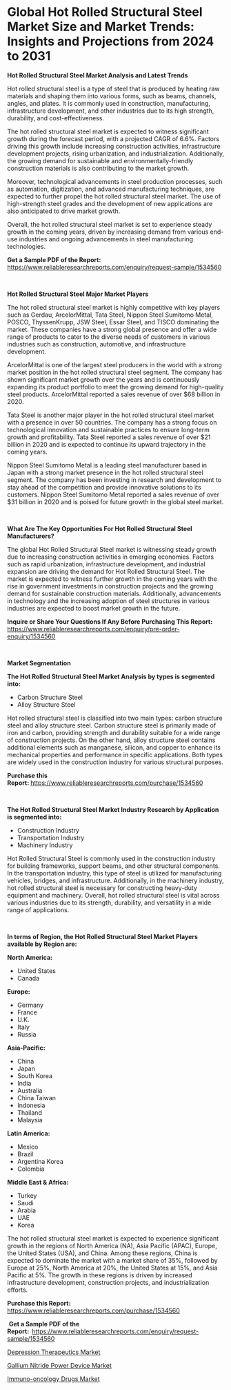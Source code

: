 <p><h1>Global Hot Rolled Structural Steel Market Size and Market Trends: Insights and Projections from 2024 to 2031</h1></p><p><strong>Hot Rolled Structural Steel Market Analysis and Latest Trends</strong></p>
<p><p>Hot rolled structural steel is a type of steel that is produced by heating raw materials and shaping them into various forms, such as beams, channels, angles, and plates. It is commonly used in construction, manufacturing, infrastructure development, and other industries due to its high strength, durability, and cost-effectiveness.</p><p>The hot rolled structural steel market is expected to witness significant growth during the forecast period, with a projected CAGR of 6.6%. Factors driving this growth include increasing construction activities, infrastructure development projects, rising urbanization, and industrialization. Additionally, the growing demand for sustainable and environmentally-friendly construction materials is also contributing to the market growth.</p><p>Moreover, technological advancements in steel production processes, such as automation, digitization, and advanced manufacturing techniques, are expected to further propel the hot rolled structural steel market. The use of high-strength steel grades and the development of new applications are also anticipated to drive market growth.</p><p>Overall, the hot rolled structural steel market is set to experience steady growth in the coming years, driven by increasing demand from various end-use industries and ongoing advancements in steel manufacturing technologies.</p></p>
<p><strong>Get a Sample PDF of the Report:&nbsp;</strong> <a href="https://www.reliableresearchreports.com/enquiry/request-sample/1534560">https://www.reliableresearchreports.com/enquiry/request-sample/1534560</a></p>
<p>&nbsp;</p>
<p><strong>Hot Rolled Structural Steel Major Market Players</strong></p>
<p><p>The hot rolled structural steel market is highly competitive with key players such as Gerdau, ArcelorMittal, Tata Steel, Nippon Steel Sumitomo Metal, POSCO, ThyssenKrupp, JSW Steel, Essar Steel, and TISCO dominating the market. These companies have a strong global presence and offer a wide range of products to cater to the diverse needs of customers in various industries such as construction, automotive, and infrastructure development.</p><p>ArcelorMittal is one of the largest steel producers in the world with a strong market position in the hot rolled structural steel segment. The company has shown significant market growth over the years and is continuously expanding its product portfolio to meet the growing demand for high-quality steel products. ArcelorMittal reported a sales revenue of over $68 billion in 2020.</p><p>Tata Steel is another major player in the hot rolled structural steel market with a presence in over 50 countries. The company has a strong focus on technological innovation and sustainable practices to ensure long-term growth and profitability. Tata Steel reported a sales revenue of over $21 billion in 2020 and is expected to continue its upward trajectory in the coming years.</p><p>Nippon Steel Sumitomo Metal is a leading steel manufacturer based in Japan with a strong market presence in the hot rolled structural steel segment. The company has been investing in research and development to stay ahead of the competition and provide innovative solutions to its customers. Nippon Steel Sumitomo Metal reported a sales revenue of over $31 billion in 2020 and is poised for future growth in the global steel market.</p></p>
<p>&nbsp;</p>
<p><strong>What Are The Key Opportunities For Hot Rolled Structural Steel Manufacturers?</strong></p>
<p><p>The global Hot Rolled Structural Steel market is witnessing steady growth due to increasing construction activities in emerging economies. Factors such as rapid urbanization, infrastructure development, and industrial expansion are driving the demand for Hot Rolled Structural Steel. The market is expected to witness further growth in the coming years with the rise in government investments in construction projects and the growing demand for sustainable construction materials. Additionally, advancements in technology and the increasing adoption of steel structures in various industries are expected to boost market growth in the future.</p></p>
<p><strong>Inquire or Share Your Questions If Any Before Purchasing This Report:</strong> <a href="https://www.reliableresearchreports.com/enquiry/pre-order-enquiry/1534560">https://www.reliableresearchreports.com/enquiry/pre-order-enquiry/1534560</a></p>
<p>&nbsp;</p>
<p><strong>Market Segmentation</strong></p>
<p><strong>The Hot Rolled Structural Steel Market Analysis by types is segmented into:</strong></p>
<p><ul><li>Carbon Structure Steel</li><li>Alloy Structure Steel</li></ul></p>
<p><p>Hot rolled structural steel is classified into two main types: carbon structure steel and alloy structure steel. Carbon structure steel is primarily made of iron and carbon, providing strength and durability suitable for a wide range of construction projects. On the other hand, alloy structure steel contains additional elements such as manganese, silicon, and copper to enhance its mechanical properties and performance in specific applications. Both types are widely used in the construction industry for various structural purposes.</p></p>
<p><strong>Purchase this Report:&nbsp;</strong><a href="https://www.reliableresearchreports.com/purchase/1534560">https://www.reliableresearchreports.com/purchase/1534560</a></p>
<p>&nbsp;</p>
<p><strong>The Hot Rolled Structural Steel Market Industry Research by Application is segmented into:</strong></p>
<p><ul><li>Construction Industry</li><li>Transportation Industry</li><li>Machinery Industry</li></ul></p>
<p><p>Hot Rolled Structural Steel is commonly used in the construction industry for building frameworks, support beams, and other structural components. In the transportation industry, this type of steel is utilized for manufacturing vehicles, bridges, and infrastructure. Additionally, in the machinery industry, hot rolled structural steel is necessary for constructing heavy-duty equipment and machinery. Overall, hot rolled structural steel is vital across various industries due to its strength, durability, and versatility in a wide range of applications.</p></p>
<p>&nbsp;</p>
<p><strong>In terms of Region, the Hot Rolled Structural Steel Market Players available by Region are:</strong></p>
<p>
    <p> <strong> North America: </strong>
        <ul>
            <li>United States</li>
            <li>Canada</li>
        </ul>
        </p> 
    <p> <strong> Europe: </strong>
        <ul>
            <li>Germany</li>
            <li>France</li>
            <li>U.K.</li>
            <li>Italy</li>
            <li>Russia</li>
        </ul>
        </p> 
    <p> <strong> Asia-Pacific: </strong>
        <ul>
            <li>China</li>
            <li>Japan</li>
            <li>South Korea</li>
            <li>India</li>
            <li>Australia</li>
            <li>China Taiwan</li>
            <li>Indonesia</li>
            <li>Thailand</li>
            <li>Malaysia</li>
        </ul>
        </p> 
    <p> <strong> Latin America: </strong>
        <ul>
            <li>Mexico</li>
            <li>Brazil</li>
            <li>Argentina Korea</li>
            <li>Colombia</li>
        </ul>
        </p> 
    <p> <strong> Middle East & Africa: </strong>
        <ul>
            <li>Turkey</li>
            <li>Saudi</li>
            <li>Arabia</li>
            <li>UAE</li>
            <li>Korea</li>
        </ul>
    </p>
    </p>
<p><p>The hot rolled structural steel market is expected to experience significant growth in the regions of North America (NA), Asia Pacific (APAC), Europe, the United States (USA), and China. Among these regions, China is expected to dominate the market with a market share of 35%, followed by Europe at 25%, North America at 20%, the United States at 15%, and Asia Pacific at 5%. The growth in these regions is driven by increased infrastructure development, construction projects, and industrialization efforts.</p></p>
<p><strong>Purchase this Report: </strong><a href="https://www.reliableresearchreports.com/purchase/1534560">https://www.reliableresearchreports.com/purchase/1534560</a></p>
<p>&nbsp;<strong>Get a Sample PDF of the Report:&nbsp;&nbsp;</strong><a href="https://www.reliableresearchreports.com/enquiry/request-sample/1534560">https://www.reliableresearchreports.com/enquiry/request-sample/1534560</a></p>
<p><strong></strong></p>
<p><p><a href="https://view.publitas.com/reportprime-1/depression-therapeutics-market-size-focuses-on-market-dynamics-in-depth-analysis-and-future-projections-of-its-market-forecasted-for-period-from-2023-to-2030/">Depression Therapeutics Market</a></p><p><a href="https://view.publitas.com/reportprime-1/gallium-nitride-power-device-market-size-growth-outlook-from-2023-to-2030-projecting-at-markets-trends-analysis-by-application-regional-outlook-and-revenue/">Gallium Nitride Power Device Market</a></p><p><a href="https://view.publitas.com/reportprime-1/global-immuno-oncology-drugs-market-by-types-applications-and-major-players-with-regional-growth-rate-analysis-and-development-situation-from-2023-to-2030/">Immuno-oncology Drugs Market</a></p></p>